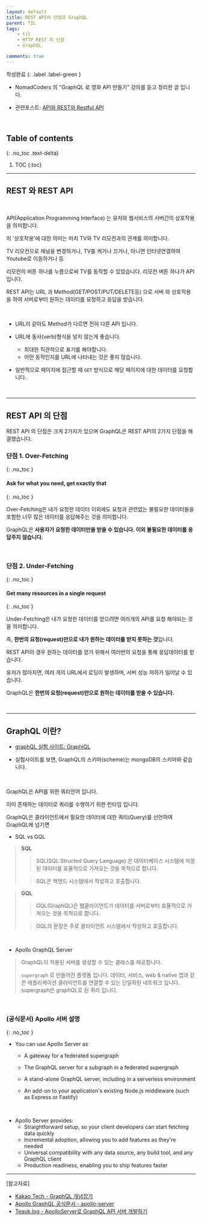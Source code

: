 ```yaml
---
layout: default
title: REST API의 단점과 GraphQL 
parent: TIL
tags:
    - til
    - HTTP REST 의 단점
    - GraphQL

comments: true
---
```


작성완료
{: .label .label-green }

- NomadCoders 의 "GraphQL 로 영화 API 만들기" 강의를 듣고 정리한 글 입니다. 

- 관련포스트: [API와 REST와 Restful API](http://localhost:4000/docs/TIL/2022_0805_3/)

<br>


## Table of contents
{: .no_toc .text-delta}

1. TOC
{:toc}

---

## REST 와 REST API

<br>

API(Application Programming Interface) 는 유저와 웹서비스의 서버간의 상호작용을 의미합니다.


이 '상호작용'에 대한 의미는
마치 TV와 TV 리모컨과의 관계를 의미합니다.

TV 리모컨으로 채널을 변경하거나, TV를 켜거나 끄거나, 아니면 인터넷연결하여 Youtube로 이동하거나 등

리모컨의 버튼 하나를 누름으로써 TV를 동작할 수 있었습니다. 리모컨 버튼 하나가 API 입니다.


REST API는 URL 과 Method(GET/POST/PUT/DELETE등) 으로 서버 와 상호작용을 하여 서버로부터 원하는 데이터를 요청하고 응답을 받습니다.

<br>

- URL이 같아도 Method가 다르면 전혀 다른 API 입니다.


- URL에 동사(verb)형식을 넣지 않는게 좋습니다.
  - 최대한 직관적으로 표기를 해야합니다.
  - 어떤 동작인지를 URL에 나타내는 것은 좋지 않습니다.



- 일반적으로 페이지에 접근할 때 `GET` 방식으로 해당 페이지에 대한 데이터를 요청합니다.


<br>

---

## REST API 의 단점

REST API 의 단점은 크게 2가지가 있으며
GraphQL은 REST API의 2가지 단점을 해결했습니다.


### 단점 1. Over-Fetching
{: .no_toc }

#### Ask for what you need, get exactly that
{: .no_toc }


Over-Fetching은 내가 요청한 데이터 이외에도 요청과 관련없는 불필요한 데이터들을 포함한 너무 많은 데이터를 응답해주는 것을 의미합니다.


GraphQL은 **사용자가 요청한 데이터만을 받을 수 있습니다. 이외 불필요한 데이터를 응답주지 않습니다.**

<br>

### 단점 2. Under-Fetching
{: .no_toc }

#### Get many resources in a single request
{: .no_toc }


Under-Fetching은 내가 요청한 데이터를 얻으려면 여러개의 API를 요청 해야되는 것을 의미합니다.

즉, **한번의 요청(request)만으로 내가 원하는 데이터를 받지 못하는 것**입니다.


REST API의 경우 원하는 데이터를 얻기 위해서 여러번의 요청을 통해 응답데이터를 받습니다.

유저가 많아지면, 여러 개의 URL에서 로딩이 발생하며, 서버 성능 저하가 일어날 수 있습니다.

GraphQL은 **한번의 요청(request)만으로 원하는 데이터를 받을 수 있습니다.**

<br>

---

## GraphQL 이란?

- [graphQL 실험 사이트: GraphiQL](https://graphql.org/swapi-graphql?query=%7B%0A%20%20allFilms%20%7B%0A%20%20%20%20totalCount%0A%20%20%20%20films%7B%0A%20%20%20%20%20%20title%0A%20%20%20%20%20%20producers%0A%20%20%20%20%7D%0A%20%20%7D%0A%20%20%0A%20%20allPeople%20%7B%0A%20%20%20%20people%7B%0A%20%20%20%20%20%20name%0A%20%20%20%20%20%20gender%0A%20%20%20%20%20%20birthYear%0A%20%20%20%20%20%20hairColor%0A%20%20%20%20%20%20eyeColor%0A%20%20%20%20%20%20%0A%20%20%20%20%7D%0A%20%20%7D%0A%20%20%0A%20%20allStarships%20%7B%0A%20%20%20%20starships%20%7B%0A%20%20%20%20%20%20name%0A%20%20%20%20model%0A%20%20%20%20%7D%0A%20%20%7D%0A%7D)
  
- 실험사이트를 보면, GraphQL의 스키마(scheme)는 mongoDB의 스키마와 같습니다.


<br>

GraphQL은 API를 위한 쿼리언어 입니다.

이미 존재하는 데이터로 쿼리를 수행하기 위한 런타임 입니다.

GraphQL은 클라이언트에서 필요한 데이터에 대한 쿼리(Query)를 선언하여 GraphQL에 넘기면 


- SQL vs GQL

> **SQL**
>> SQL(SQL:Structed Query Language) 은 데이터베이스 시스템에 저장된 데이터를 효율적으로 가져오는 것을 목적으로 합니다.
>
>> SQL은 백엔드 시스템에서 작성하고 호출합니다.
>


> **GQL**
>> GQL(GraphQL)은 웹클라이언트가 데이터를 서버로부터 효율적으로 가져오는 것을 목적으로 합니다.
>
>> GQL의 문장은 주로 클라이언트 시스템에서 작성하고 호출합니다.
>

<br>

- Apollo GraphQL Server

> GraphQL이 적용된 서버를 생성할 수 있는 클래스를 제공합니다.
> 
> `supergraph` 로 만들어진 플랫폼 입니다.
> 데이터, 서비스, web & native 앱과 같은 애플리케이션 클라이언트를 연결할 수 있는 단일화된 네트워크 입니다.
> supergraph은 graphQL로 된 쿼리 입니다.
>

<br>

### (공식문서) Apollo 서버 설명
{: .no_toc }

- You can use Apollo Server as
  - A gateway for a federated supergraph

  - The GraphQL server for a subgraph in a federated supergraph

  - A stand-alone GraphQL server, including in a serverless environment
  
  - An add-on to your application's existing Node.js middleware (such as Express or Fastify)

<br>

- Apollo Server provides:
  - Straightforward setup, so your client developers can start fetching data quickly
  - Incremental adoption, allowing you to add features as they're needed
  - Universal compatibility with any data source, any build tool, and any GraphQL client
  - Production readiness, enabling you to ship features faster

---

[참고자료]


- [Kakao Tech - GraphQL 개념잡기](https://tech.kakao.com/2019/08/01/graphql-basic/)
- [Apollo GraphQL 공식문서 -  apollo-server](https://www.apollographql.com/docs/apollo-server/)
- [Teauk.log - ApolloServer로 GraphQL API 서버 개발하기](https://velog.io/@gwak2837/Apollo-Server%EB%A1%9C-GraphQL-API-%EC%84%9C%EB%B2%84-%EA%B0%9C%EB%B0%9C%ED%95%98%EA%B8%B0-1)


